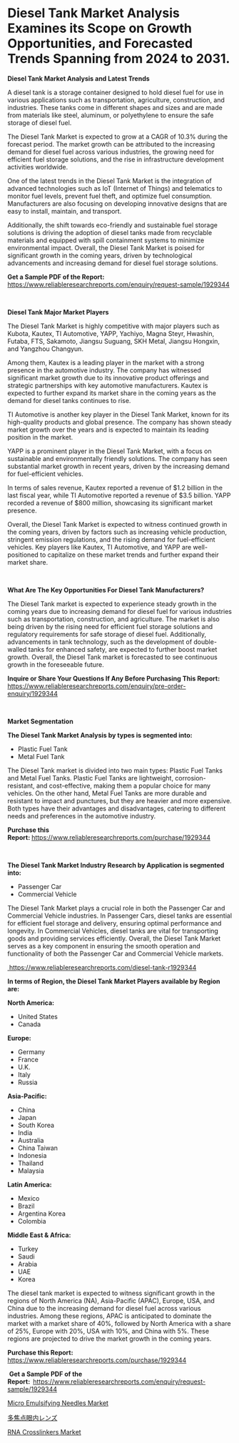 <p><h1>Diesel Tank Market Analysis Examines its Scope on Growth Opportunities, and Forecasted Trends Spanning from 2024 to 2031.</h1></p><p><strong>Diesel Tank Market Analysis and Latest Trends</strong></p>
<p><p>A diesel tank is a storage container designed to hold diesel fuel for use in various applications such as transportation, agriculture, construction, and industries. These tanks come in different shapes and sizes and are made from materials like steel, aluminum, or polyethylene to ensure the safe storage of diesel fuel.</p><p>The Diesel Tank Market is expected to grow at a CAGR of 10.3% during the forecast period. The market growth can be attributed to the increasing demand for diesel fuel across various industries, the growing need for efficient fuel storage solutions, and the rise in infrastructure development activities worldwide.</p><p>One of the latest trends in the Diesel Tank Market is the integration of advanced technologies such as IoT (Internet of Things) and telematics to monitor fuel levels, prevent fuel theft, and optimize fuel consumption. Manufacturers are also focusing on developing innovative designs that are easy to install, maintain, and transport.</p><p>Additionally, the shift towards eco-friendly and sustainable fuel storage solutions is driving the adoption of diesel tanks made from recyclable materials and equipped with spill containment systems to minimize environmental impact. Overall, the Diesel Tank Market is poised for significant growth in the coming years, driven by technological advancements and increasing demand for diesel fuel storage solutions.</p></p>
<p><strong>Get a Sample PDF of the Report:&nbsp;</strong> <a href="https://www.reliableresearchreports.com/enquiry/request-sample/1929344">https://www.reliableresearchreports.com/enquiry/request-sample/1929344</a></p>
<p>&nbsp;</p>
<p><strong>Diesel Tank Major Market Players</strong></p>
<p><p>The Diesel Tank Market is highly competitive with major players such as Kubota, Kautex, TI Automotive, YAPP, Yachiyo, Magna Steyr, Hwashin, Futaba, FTS, Sakamoto, Jiangsu Suguang, SKH Metal, Jiangsu Hongxin, and Yangzhou Changyun. </p><p>Among them, Kautex is a leading player in the market with a strong presence in the automotive industry. The company has witnessed significant market growth due to its innovative product offerings and strategic partnerships with key automotive manufacturers. Kautex is expected to further expand its market share in the coming years as the demand for diesel tanks continues to rise.</p><p>TI Automotive is another key player in the Diesel Tank Market, known for its high-quality products and global presence. The company has shown steady market growth over the years and is expected to maintain its leading position in the market. </p><p>YAPP is a prominent player in the Diesel Tank Market, with a focus on sustainable and environmentally friendly solutions. The company has seen substantial market growth in recent years, driven by the increasing demand for fuel-efficient vehicles.</p><p>In terms of sales revenue, Kautex reported a revenue of $1.2 billion in the last fiscal year, while TI Automotive reported a revenue of $3.5 billion. YAPP recorded a revenue of $800 million, showcasing its significant market presence.</p><p>Overall, the Diesel Tank Market is expected to witness continued growth in the coming years, driven by factors such as increasing vehicle production, stringent emission regulations, and the rising demand for fuel-efficient vehicles. Key players like Kautex, TI Automotive, and YAPP are well-positioned to capitalize on these market trends and further expand their market share.</p></p>
<p>&nbsp;</p>
<p><strong>What Are The Key Opportunities For Diesel Tank Manufacturers?</strong></p>
<p><p>The Diesel Tank market is expected to experience steady growth in the coming years due to increasing demand for diesel fuel for various industries such as transportation, construction, and agriculture. The market is also being driven by the rising need for efficient fuel storage solutions and regulatory requirements for safe storage of diesel fuel. Additionally, advancements in tank technology, such as the development of double-walled tanks for enhanced safety, are expected to further boost market growth. Overall, the Diesel Tank market is forecasted to see continuous growth in the foreseeable future.</p></p>
<p><strong>Inquire or Share Your Questions If Any Before Purchasing This Report:</strong> <a href="https://www.reliableresearchreports.com/enquiry/pre-order-enquiry/1929344">https://www.reliableresearchreports.com/enquiry/pre-order-enquiry/1929344</a></p>
<p>&nbsp;</p>
<p><strong>Market Segmentation</strong></p>
<p><strong>The Diesel Tank Market Analysis by types is segmented into:</strong></p>
<p><ul><li>Plastic Fuel Tank</li><li>Metal Fuel Tank</li></ul></p>
<p><p>The Diesel Tank market is divided into two main types: Plastic Fuel Tanks and Metal Fuel Tanks. Plastic Fuel Tanks are lightweight, corrosion-resistant, and cost-effective, making them a popular choice for many vehicles. On the other hand, Metal Fuel Tanks are more durable and resistant to impact and punctures, but they are heavier and more expensive. Both types have their advantages and disadvantages, catering to different needs and preferences in the automotive industry.</p></p>
<p><strong>Purchase this Report:&nbsp;</strong><a href="https://www.reliableresearchreports.com/purchase/1929344">https://www.reliableresearchreports.com/purchase/1929344</a></p>
<p>&nbsp;</p>
<p><strong>The Diesel Tank Market Industry Research by Application is segmented into:</strong></p>
<p><ul><li>Passenger Car</li><li>Commercial Vehicle</li></ul></p>
<p><p>The Diesel Tank Market plays a crucial role in both the Passenger Car and Commercial Vehicle industries. In Passenger Cars, diesel tanks are essential for efficient fuel storage and delivery, ensuring optimal performance and longevity. In Commercial Vehicles, diesel tanks are vital for transporting goods and providing services efficiently. Overall, the Diesel Tank Market serves as a key component in ensuring the smooth operation and functionality of both the Passenger Car and Commercial Vehicle markets.</p></p>
<p><a href="https://www.reliableresearchreports.com/diesel-tank-r1929344">&nbsp;https://www.reliableresearchreports.com/diesel-tank-r1929344</a></p>
<p><strong>In terms of Region, the Diesel Tank Market Players available by Region are:</strong></p>
<p>
    <p> <strong> North America: </strong>
        <ul>
            <li>United States</li>
            <li>Canada</li>
        </ul>
        </p> 
    <p> <strong> Europe: </strong>
        <ul>
            <li>Germany</li>
            <li>France</li>
            <li>U.K.</li>
            <li>Italy</li>
            <li>Russia</li>
        </ul>
        </p> 
    <p> <strong> Asia-Pacific: </strong>
        <ul>
            <li>China</li>
            <li>Japan</li>
            <li>South Korea</li>
            <li>India</li>
            <li>Australia</li>
            <li>China Taiwan</li>
            <li>Indonesia</li>
            <li>Thailand</li>
            <li>Malaysia</li>
        </ul>
        </p> 
    <p> <strong> Latin America: </strong>
        <ul>
            <li>Mexico</li>
            <li>Brazil</li>
            <li>Argentina Korea</li>
            <li>Colombia</li>
        </ul>
        </p> 
    <p> <strong> Middle East & Africa: </strong>
        <ul>
            <li>Turkey</li>
            <li>Saudi</li>
            <li>Arabia</li>
            <li>UAE</li>
            <li>Korea</li>
        </ul>
    </p>
    </p>
<p><p>The diesel tank market is expected to witness significant growth in the regions of North America (NA), Asia-Pacific (APAC), Europe, USA, and China due to the increasing demand for diesel fuel across various industries. Among these regions, APAC is anticipated to dominate the market with a market share of 40%, followed by North America with a share of 25%, Europe with 20%, USA with 10%, and China with 5%. These regions are projected to drive the market growth in the coming years.</p></p>
<p><strong>Purchase this Report: </strong><a href="https://www.reliableresearchreports.com/purchase/1929344">https://www.reliableresearchreports.com/purchase/1929344</a></p>
<p>&nbsp;<strong>Get a Sample PDF of the Report:&nbsp;&nbsp;</strong><a href="https://www.reliableresearchreports.com/enquiry/request-sample/1929344">https://www.reliableresearchreports.com/enquiry/request-sample/1929344</a></p>
<p><strong></strong></p>
<p><p><a href="https://www.linkedin.com/pulse/micro-emulsifying-needles-market-exploring-share-trends-oejae?trackingId=3EIJKzzqOB0Dcj6Ahlvc8Q%3D%3D">Micro Emulsifying Needles Market</a></p><p><a href="https://github.com/zoetazuur/Market-Research-Report-List-1/blob/main/356557030057.md">多焦点眼内レンズ</a></p><p><a href="https://www.linkedin.com/pulse/rna-crosslinkers-market-size-cagr-trends-2024-2030-manifest-market-lpize?trackingId=nOJiyPzKKnZy%2BhHJprCC%2Bw%3D%3D">RNA Crosslinkers Market</a></p></p>